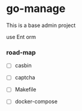 # go-manage
This is a base admin project 

use Ent orm

### road-map

-[ ] casbin

-[ ] captcha

-[ ] Makefile

-[ ] docker-compose
